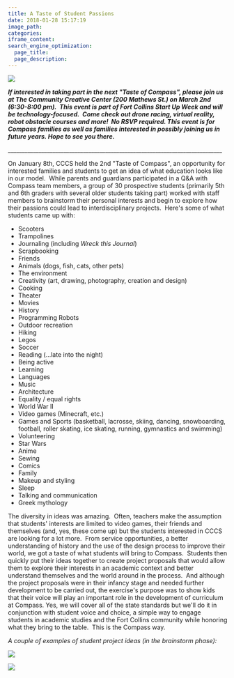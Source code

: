 ```yaml
---
title: A Taste of Student Passions
date: 2018-01-28 15:17:19
image_path:
categories:
iframe_content:
search_engine_optimization:
  page_title:
  page_description:
---
```



![](/assets/images/versions/fullsizeoutput-5f0---x----2250-3000x---.jpeg)

***If interested in taking part in the next "Taste of Compass", please join us at The Community Creative Center (200 Mathews St.) on March 2nd (6:30-8:00 pm).&nbsp; This event is part of Fort Collins Start Up Week and will be technology-focused.&nbsp; Come check out drone racing, virtual reality, robot obstacle courses and more!&nbsp; No RSVP required. This event is for Compass families as well as families interested in possibly joining us in future years. Hope to see you there.***

\_\_\_\_\_\_\_\_\_\_\_\_\_\_\_\_\_\_\_\_\_\_\_\_\_\_\_\_\_\_\_\_\_\_\_\_\_\_\_\_\_\_\_\_\_\_\_\_\_\_\_\_\_\_\_\_\_\_\_\_\_\_\_\_\_\_\_\_\_\_\_\_\_\_\_\_\_

On January 8th, CCCS held the 2nd "Taste of Compass", an opportunity for interested families and students to get an idea of what education looks like in our model.&nbsp; While parents and guardians participated in a Q&A with Compass team members, a group of 30 prospective students (primarily 5th and 6th graders with several older students taking part) worked with staff members to brainstorm their personal interests and begin to explore how their passions could lead to interdisciplinary projects.&nbsp; Here's some of what students came up with:

* Scooters
* Trampolines
* Journaling (including *Wreck this Journal*)
* Scrapbooking
* Friends
* Animals (dogs, fish, cats, other pets)
* The environment
* Creativity (art, drawing, photography, creation and design)
* Cooking
* Theater
* Movies
* History
* Programming Robots
* Outdoor recreation
* Hiking
* Legos
* Soccer
* Reading (...late into the night)
* Being active
* Learning
* Languages
* Music
* Architecture
* Equality / equal rights
* World War II
* Video games (Minecraft, etc.)
* Games and Sports (basketball, lacrosse, skiing, dancing, snowboarding, football, roller skating, ice skating, running, gymnastics and swimming)
* Volunteering&nbsp;
* Star Wars
* Anime
* Sewing
* Comics
* Family
* Makeup and styling
* Sleep
* Talking and communication
* Greek mythology

The diversity in ideas was amazing.&nbsp; Often, teachers make the assumption that students' interests are limited to video games, their friends and themselves (and, yes, these come up) but the students interested in CCCS are looking for a lot more.&nbsp; From service opportunities, a better understanding of history and the use of the design process to improve their world, we got a taste of what students will bring to Compass.&nbsp; Students then quickly put their ideas together to create project proposals that would allow them to explore their interests in an academic context and better understand themselves and the world around in the process.&nbsp; And although the project proposals were in their infancy stage and needed further development to be carried out, the exercise's purpose was to show kids that their voice will play an important role in the development of curriculum at Compass. Yes, we will cover all of the state standards but we'll do it in conjunction with student voice and choice, a simple way to engage students in academic studies and the Fort Collins community while honoring what they bring to the table.&nbsp; This is the Compass way.

*A couple of examples of student project ideas (in the brainstorm phase):*

![](/assets/images/versions/fullsizeoutput-5f2---x----2250-2899x---.jpeg)

![](/assets/images/versions/fullsizeoutput-5f3---x----2247-2948x---.jpeg)